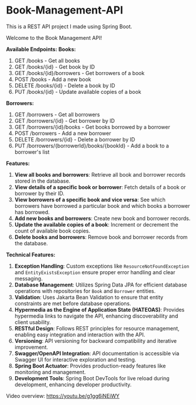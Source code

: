 # Book-Management-API
This is a REST API project I made using Spring Boot.

Welcome to the Book Management API!

**Available Endpoints:**
**Books:**
1. GET /books - Get all books
2. GET /books/{id} - Get book by ID
3. GET /books/{id}/borrowers - Get borrowers of a book
4. POST /books - Add a new book
5. DELETE /books/{id} - Delete a book by ID
6. PUT /books/{id} - Update available copies of a book

**Borrowers:**
1. GET /borrowers - Get all borrowers
2. GET /borrowers/{id} - Get borrower by ID
3. GET /borrowers/{id}/books - Get books borrowed by a borrower
4. POST /borrowers - Add a new borrower
5. DELETE /borrowers/{id} - Delete a borrower by ID
6. PUT /borrowers/{borrowerId}/books/{bookId} - Add a book to a borrower's list

**Features:**
1. **View all books and borrowers**: Retrieve all book and borrower records stored in the database.
2. **View details of a specific book or borrower**: Fetch details of a book or borrower by their ID.
3. **View borrowers of a specific book and vice versa**: See which borrowers have borrowed a particular book and which books a borrower has borrowed.
4. **Add new books and borrowers**: Create new book and borrower records.
5. **Update the available copies of a book**: Increment or decrement the count of available book copies.
6. **Delete books and borrowers**: Remove book and borrower records from the database.

**Technical Features:**
1. **Exception Handling**: Custom exceptions like `ResourceNotFoundException` and `EntityExistsException` ensure proper error handling and clear messaging.
2. **Database Management**: Utilizes Spring Data JPA for efficient database operations with repositories for `Book` and `Borrower` entities.
3. **Validation**: Uses Jakarta Bean Validation to ensure that entity constraints are met before database operations.
4. **Hypermedia as the Engine of Application State (HATEOAS)**: Provides hypermedia links to navigate the API, enhancing discoverability and client usability.
5. **RESTful Design**: Follows REST principles for resource management, enabling easy integration and interaction with the API.
6. **Versioning**: API versioning for backward compatibility and iterative improvement.
7. **Swagger/OpenAPI Integration**: API documentation is accessible via Swagger UI for interactive exploration and testing.
8. **Spring Boot Actuator**: Provides production-ready features like monitoring and management.
9. **Development Tools**: Spring Boot DevTools for live reload during development, enhancing developer productivity.





Video overview: https://youtu.be/g1gg6iNEiWY
